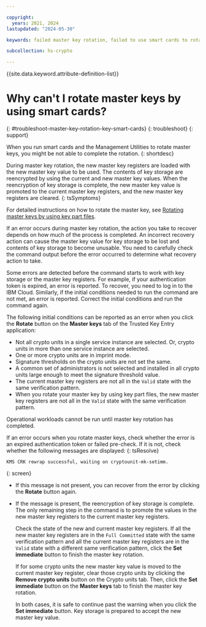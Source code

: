 ```yaml
---

copyright:
  years: 2021, 2024
lastupdated: "2024-05-30"

keywords: failed master key rotation, failed to use smart cards to rotate master keys, failed to use the Management Utilities to rotate master keys, master key rotation failure, troubleshoot master key rotation failure

subcollection: hs-crypto

---
```


{{site.data.keyword.attribute-definition-list}}




# Why can't I rotate master keys by using smart cards?
{: #troubleshoot-master-key-rotation-key-smart-cards}
{: troubleshoot}
{: support}

When you run smart cards and the Management Utilities to rotate master keys, you might be not able to complete the rotation.
{: shortdesc}

During master key rotation, the new master key registers are loaded with the new master key value to be used. The contents of key storage are reencrypted by using the current and new master key values. When the reencryption of key storage is complete, the new master key value is promoted to the current master key registers, and the new master key registers are cleared.
{: tsSymptoms}

For detailed instructions on how to rotate the master key, see [Rotating master keys by using key part files](/docs/hs-crypto?topic=hs-crypto-rotate-master-key-cli-key-part).

If an error occurs during master key rotation, the action you take to recover depends on how much of the process is completed. An incorrect recovery action can cause the master key value for key storage to be lost and contents of key storage to become unusable. You need to carefully check the command output before the error occurred to determine what recovery action to take.

Some errors are detected before the command starts to work with key storage or the master key registers. For example, if your authentication token is expired, an error is reported. To recover, you need to log in to the IBM Cloud. Similarly, if the initial conditions needed to run the command are not met, an error is reported. Correct the initial conditions and run the command again.

The following initial conditions can be reported as an error when you click the **Rotate** button on the **Master keys** tab of the Trusted Key Entry application:

* Not all crypto units in a single service instance are selected. Or, crypto units in more than one service instance are selected.
* One or more crypto units are in imprint mode.
* Signature thresholds on the crypto units are not set the same.
* A common set of administrators is not selected and installed in all crypto units large enough to meet the signature threshold value.
* The current master key registers are not all in the `Valid` state with the same verification pattern.
* When you rotate your master key by using key part files, the new master key registers are not all in the `Valid` state with the same verification pattern.

Operational workloads cannot be run until master key rotation has completed.

If an error occurs when you rotate master keys, check whether the error is an expired authentication token or failed pre-check. If it is not, check whether the following messages are displayed:
{: tsResolve}

```
KMS CRK rewrap successful, waiting on cryptounit-mk-setimm.
```
{: screen}

* If this message is not present, you can recover from the error by clicking the **Rotate** button again.

* If the message is present, the reencryption of key storage is complete. The only remaining step in the command is to promote the values in the new master key registers to the current master key registers.

    Check the state of the new and current master key registers. If all the new master key registers are in the `Full Committed` state with the same verification pattern and all the current master key registers are in the `Valid` state with a different same verification pattern, click the **Set immediate** button to finish the master key rotation.

    If for some crypto units the new master key value is moved to the current master key register, clear those crypto units by clicking the **Remove crypto units** button on the Crypto units tab. Then, click the **Set immediate** button on the **Master keys** tab to finish the master key rotation.

    In both cases, it is safe to continue past the warning when you click the **Set immediate** button. Key storage is prepared to accept the new master key value.
